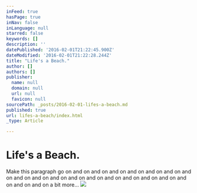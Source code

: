 ```yaml
---
inFeed: true
hasPage: true
inNav: false
inLanguage: null
starred: false
keywords: []
description: ''
datePublished: '2016-02-01T21:22:45.900Z'
dateModified: '2016-02-01T21:22:28.244Z'
title: "Life's a Beach."
author: []
authors: []
publisher:
  name: null
  domain: null
  url: null
  favicon: null
sourcePath: _posts/2016-02-01-lifes-a-beach.md
published: true
url: lifes-a-beach/index.html
_type: Article

---
```

# Life's a Beach.

Make this paragraph go on and on and on and on and on and on and on and on and on and on and on and on and on and on and on and on and on and on and on and on a bit more...
![](https://the-grid-user-content.s3-us-west-2.amazonaws.com/8cdf53fd-9b14-4ffc-8f3c-57c77e81f0fd.jpg)